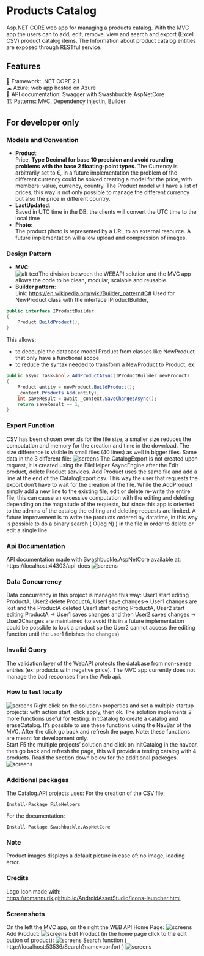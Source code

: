 # Products Catalog
Asp.NET CORE web app for managing a products catalog. With the MVC app the users can to add, edit, remove, view and search and export (Excel CSV) product catalog items. The Information about product catalog entities are exposed through RESTful service.  

## Features
🚀 Framework: .NET CORE 2.1<br />
☁ Azure: web app hosted on Azure<br />
📃 API documentation: Swagger with Swashbuckle.AspNetCore<br />
🏗 Patterns: MVC, Dependency injectin, Builder<br />

## For developer only
### Models and Convention
* **Product**:<br />
Price, __Type Decimal for base 10 precision and avoid rounding problems with the base 2 floating-point types__. The Currency is arbitrarily set to €, in a future implementation the problem of the different currency could be solved creating a model for the price, with members: value, currency, country. The Product model will have a list of prices, this way is not only possible to manage the different currency but also the price in different country.
* **LastUpdated**:<br />
Saved in UTC time in the DB, the clients will convert the UTC time to the local time
* **Photo**:<br />
The product photo is represented by a URL to an external resource. A future implementation will allow upload and compression of images.
### Design Pattern

* **MVC**:<br />
![alt text](/Presentation/Architecture.png)The division between the WEBAPI solution and the MVC app allows the code to be clean, modular, scalable and reusable.
* **Builder pattern**:<br />
Link: https://en.wikipedia.org/wiki/Builder_pattern#C#
Used for NewProduct class with the interface IProductBuilder,
```c#
public interface IProductBuilder
{
    Product BuildProduct();
}
```
This allows:
- to decouple the database model Product from classes like NewProduct that only have a functional scope
- to reduce the syntax needed to transform a NewProduct to Product, ex:
```c#
public async Task<bool> AddProductAsync(IProductBuilder newProduct)
{
    Product entity = newProduct.BuildProduct();
    _context.Products.Add(entity);
    int saveResult = await _context.SaveChangesAsync();
    return saveResult == 1;
}

```
### Export Function
CSV has been chosen over xls for the file size, a smaller size reduces the computation and memory for the creation and time in the download.
The size difference is visible in small files (40 lines) as well in bigger files.
Same data in the 3 different file:
![screens](/Presentation/export.png)
The CatalogExport is not created upon request, it is created using the FileHelper AsyncEngine after the Edit product, delete Product services. Add Product uses the same file and add a line at the end of the CatalogExport.csv. This way the user that requests the export don’t have to wait for the creation of the file.
While the AddProduct simply add a new line to the existing file, edit or delete re-write the entire file, this can cause an excessive computation with the editing and deleting depending on the magnitude of the requests, but since this app is oriented to the admins of the catalog the editing and deleting requests are limited. 
A future improvement is to write the products ordered by datatime, in this way is possible to do a binary search ( O(log N)  ) in the file in order to delete or edit a single line.
### Api Documentation
API documentation made with Swashbuckle.AspNetCore available at: https://localhost:44303/api-docs
![screens](/Presentation/Swagger.png)
### Data Concurrency
Data concurrency in this project is managed this way:
User1 start editing ProductA, User2 delete ProductA, User1 save changes-> User1 changes are lost and the ProductA deleted
User1 start editing ProductA, User2 start editing ProductA -> User1 saves changes and then User2 saves changes -> User2Changes are maintained (to avoid this in a future implementation could be possible to lock a product so the User2 cannot access the editing function until the user1 finishes the changes) 

### Invalid Query
The validation layer of the WebAPI protects the database from non-sense entries (ex: products with negative price). The MVC app currently does not manage the bad responses from the Web api.
### How to test locally
![screens](/Presentation/SetUp.png)
Right click on the solution>properties and set a multiple startup projects: with action start, click apply, then ok.
The solution implements 2 more functions useful for testing: initCatalog to create a catalog and eraseCatalog.
It’s possible to use these functions using the NavBar of the MVC. After the click go back and refresh the page. Note: these functions are meant for development only.   
Start F5 the multiple projects’ solution and click on initCatalog in the navbar, then go back and refresh the page, this will provide a testing catalog with 4 products.
Read the section down below for the additional packeges.
![screens](/Presentation/navBar.png)
### Additional packages
The Catalog.API projects uses:
For the creation of the CSV file:
```
Install-Package FileHelpers
```
For the documentation:
```
Install-Package Swashbuckle.AspNetCore
```
### Note
Product images displays a default picture in case of: no image, loading error.
### Credits
Logo Icon made with: https://romannurik.github.io/AndroidAssetStudio/icons-launcher.html
### Screenshots
On the left the MVC app, on the right the WEB API
Home Page: 
![screens](/Presentation/screen1.png)
Add Product: 
![screens](/Presentation/screen2.png)
Edit Product (in the home page click to the edit button of product):
![screens](/Presentation/screen3.png)
Search function ( http://localhost:53536/Search?name=confort  ) 
![screens](/Presentation/screen4.png)


